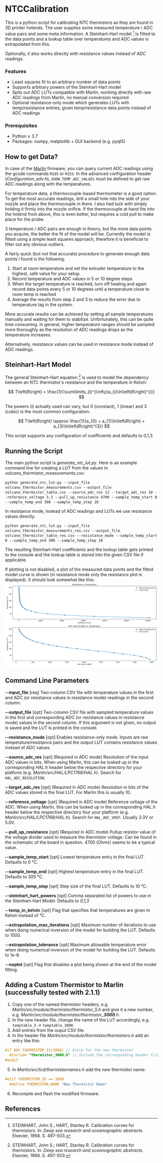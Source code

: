 # NTCCalibration
This is a python script for calibrating NTC thermistors as they are found in 3D printer hotends.
The user supplies some measured temperature / ADC value pairs and some meta information.
A Steinhart-Hart model [^1] is fitted to the data points and a lookup table over temperatures and
ADC values is extrapolated from this.

Optionally, it also works directly with resistance values instead of ADC readings.

### Features
- Least squares fit to an arbitrary number of data points
- Supports arbitrary powers of the Steinhart-Hart model
- Spits out ADC LUTs compatible with Marlin, working directly with raw ADC readings from Marlin, no manual conversion required
- Optional resistance-only mode which generates LUTs with temp/resistance entries, given
temp/resistance data points instead of ADC readings

### Prerequisites
- Python $\geq$ 3.7
- Packages: numpy, matplotlib + GUI backend (e.g. pyqt5)

## How to get Data?
In case of the [Marlin](https://marlinfw.org/) firmware, you can query current ADC readings
using the gcode commands `M105` or `M155`. In the advanced configuration header (*Configuration_adv.h*),
`SHOW_TEMP_ADC_VALUES` must be defined to get raw ADC readings along with the temperatures.

For temperature data, a thermocouple-based thermometer is a good option.
To get the most accurate readings, drill a small hole into the side of your nozzle and place
the thermocouple in there. I also had luck with simply holding it firmly into the nozzle orifice.
If the thermocouple at hand fits into the hotend from above, this is even better, but requires
a cold pull to make place for the probe.

3 temperature / ADC pairs are enough in theory, but the more data points you acquire, the better
the fit of the model will be. Currently the model is fitted using a simple least squares approach,
therefore it is beneficial to filter out any obvious outliers.

A fairly quick (but not that accurate) procedure to generate enough data points I found is the following:
1. Start at room temperature and set the extruder temperature to the highest, safe value for your setup.
2. Record temperature and ADC values in 5 or 10 degree steps
3. When the target temperature is reached, turn off heating and again record data points every 5 or 10 degrees
    until a temperature close to room temp is reached
4. Average the results from step 2 and 3 to reduce the error due to temperature lag in the system.

More accurate results can be achieved by setting all sample temperatures manually and waiting for them
to stabilize. Unfortunately, this can be quite time consuming. In general, higher temperature ranges
should be sampled more thoroughly as the resolution of ADC readings drops as the temperature increases.

Alternatively, resistance values can be used in resistance mode instead of ADC readings.

## Steinhart-Hart Model
The general Steinhart-Hart equation [^1] is used to model the dependency between an NTC thermistor's
resistance and the temperature in Kelvin:

$$
  T\left(R\right) = \frac{1}{\sum\limits_{i}^{\infty}a_{i}\ln\left(R\right)^{i}}
$$

The powers (i) actually used can vary, but 0 (constant), 1 (linear) and 3 (cubic) is the most common
configuration:

$$
  T\left(R\right) \approx \frac{1}{a_{0} + a_{1}\ln\left(R\right) + a_{3}\ln\left(R\right)^{3}}
$$

This script supports any configuration of coefficients and defaults to 0,1,3.

## Running the Script
The main python script is *generate_ntc_lut.py*.
Here is an example command line for creating a LUT from the values in *volcano_thermistor_measurements.csv*:
```
python generate_ntc_lut.py --input_file volcano_thermistor_measurements.csv --output_file volcano_thermistor_table.csv --source_adc_res 12 --target_adc_res 10 --reference_voltage 3.3 --pull_up_resistance 4700 --sample_temp_start 0 --sample_temp_end 300 --sample_temp_step 10
```

In resistance mode, instead of ADC readings and LUTs we use resistance values directly:
```
python generate_ntc_lut.py --input_file volcano_thermistor_measurements_res.csv --output_file volcano_thermistor_table_res.csv --resistance_mode --sample_temp_start 0 --sample_temp_end 300 --sample_temp_step 10
```

The resulting Steinhart-Hart coefficients and the lookup table gets printed to the console and the lookup table is stored
into the given CSV file if applicable.

If plotting is not disabled, a plot of the measured data points and the fitted model curve is shown (in resistance mode only the resistance plot is displayed).
It should look somewhat like this:
![Example Output Plot](img/example_plot.svg)

## Command Line Parameters

**--input_file** [req] Two-column CSV file with temperature values in the first and ADC (or resistance values in resistance mode) readings in the second    column.

**--output_file** [opt] Two-column CSV file with sampled temperature values in the first and corresponding ADC (or resistance values in resistance mode) values in the second column. If this argument is not given, no output is saved and the LUT is printed in the console.

**--resistance_mode** [opt] Enables resistance-only mode. Inputs are raw temperature/resistance pairs and the output LUT contains
resistance values instead of ADC values.

**--source_adc_res** [opt] (Required in ADC mode) Resolution of the input ADC values in bits. When using Marlin, this can be looked up in the corresponding *HAL.h* header below the respective directory for your platform (e.g. *Marlin/src/HAL/LPC1768/HAL.h*). Search for `HAL_ADC_RESOLUTION`.

**--target_adc_res** [opt] (Required in ADC mode) Resolution in bits of the ADC values stored in the final LUT. For Marlin this is usually 10.

**--reference_voltage** [opt] (Required in ADC mode) Reference voltage of the ADC. When using Marlin, this can be looked up in the corresponding *HAL.h* header below the respective directory four your platform (e.g. *Marlin/src/HAL/LPC1768/HAL.h*). Search for `HAL_ADC_VREF`. Usually 3.3V or 5.0V.

**--pull_up_resistance** [opt] (Required in ADC mode) Pullup resistor value of the voltage divider used to measure the thermistor voltage. Can be found in the schematic of the board in question. 4700 (Ohms) seems to be a typical value.

**--sample_temp_start** [opt] Lowest temperature entry in the final LUT. Defaults to 0 °C.

**--sample_temp_end** [opt] Highest temperature entry in the final LUT. Defaults to 300 °C.

**--sample_temp_step** [opt] Step size of the final LUT. Defaults to 10 °C.

**--steinhart_hart_powers** [opt] Comma separated list of powers to use in the Steinhart-Hart Model. Defaults to *0,1,3*

**--temp_in_kelvin** [opt] Flag that specifies that temperatures are given in Kelvin instead of °C.

**--extrapolation_max_iterations** [opt] Maximum number of iterations to use when doing numerical inversion of the model for building the LUT. Defaults to 1000.

**--extrapolation_tolerance** [opt] Maximum allowable temperature error when doing numerical inversion of the model for building the LUT. Defaults to 1e-6.

**--noplot** [opt] Flag that disables a plot being shown at the end of the model fitting.

## Adding a Custom Thermistor to Marlin (successfully tested with 2.1.1)

1. Copy one of the named thermistor headers, e.g. *Marlin/src/module/thermistor/thermistor_5.h* and give it a new number, e.g. *Marlin/src/module/thermistor/thermistor_**3000**.h*.
2. In the new header file, change the name of the LUT accordingly, e.g. `temptable_5` -> `temptable_3000`.
3. Add entries from the ouput CSV file.
4. In the header file *Marlin/src/module/thermistor/thermistors.h* add an entry like this:
```C++
#if ANY_THERMISTOR_IS(3000) // Entry for the new thermistor
  #include "thermistor_3000.h" // Include the corresponding header file containing the LUT
#endif
```
5. In *Marlin/src/lcd/thermistornames.h* add the new thermistor name:
```C++
#elif THERMISTOR_ID == 3000
  #define THERMISTOR_NAME "New Thermistor Name"
```
6. Recompile and flash the modified firmware.

## References
[^1]: STEINHART, John S.; HART, Stanley R. Calibration curves for thermistors. In: *Deep sea research and oceanographic abstracts*. Elsevier, 1968. S. 497-503.
